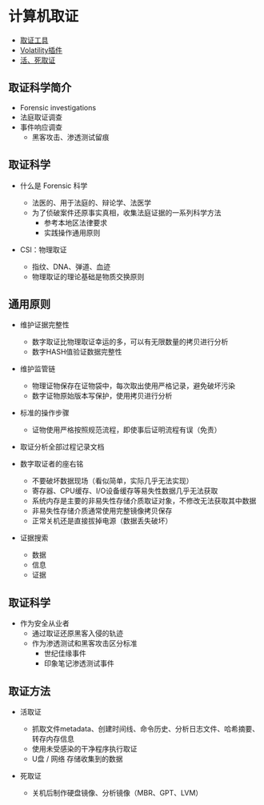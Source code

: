 

# 计算机取证

* [取证工具](./计算机取证-取证工具.md)
* [Volatility插件](./计算机取证-Volatility插件.md)
* [活、死取证](./计算机取证-活、死取证.md)


## 取证科学简介
*  Forensic   investigations
* 法庭取证调查
* 事件响应调查
    - 黑客攻击、渗透测试留痕


## 取证科学

* 什么是 Forensic 科学
    - 法医的、用于法庭的、辩论学、法医学
    - 为了侦破案件还原事实真相，收集法庭证据的一系列科学方法
        - 参考本地区法律要求
        - 实践操作通用原则

* CSI：物理取证
    - 指纹、DNA、弹道、血迹
    - 物理取证的理论基础是物质交换原则


## 通用原则

* 维护证据完整性
    - 数字取证比物理取证幸运的多，可以有无限数量的拷贝进行分析
    - 数字HASH值验证数据完整性
* 维护监管链
    - 物理证物保存在证物袋中，每次取出使用严格记录，避免破坏污染
    - 数字证物原始版本写保护，使用拷贝进行分析
* 标准的操作步骤
    - 证物使用严格按照规范流程，即使事后证明流程有误（免责）
* 取证分析全部过程记录文档

* 数字取证者的座右铭
    - 不要破坏数据现场（看似简单，实际几乎无法实现）
    - 寄存器、CPU缓存、I/O设备缓存等易失性数据几乎无法获取
    - 系统内存是主要的非易失性存储介质取证对象，不修改无法获取其中数据
    - 非易失性存储介质通常使用完整镜像拷贝保存
    - 正常关机还是直接拔掉电源（数据丢失破坏）
* 证据搜索
    - 数据
    - 信息
    - 证据

## 取证科学
* 作为安全从业者
    - 通过取证还原黑客入侵的轨迹
    - 作为渗透测试和黑客攻击区分标准
        - 世纪佳缘事件
        - 印象笔记渗透测试事件

## 取证方法
* 活取证
    - 抓取文件metadata、创建时间线、命令历史、分析日志文件、哈希摘要、转存内存信息
    - 使用未受感染的干净程序执行取证
    - U盘 / 网络  存储收集到的数据

* 死取证
    - 关机后制作硬盘镜像、分析镜像（MBR、GPT、LVM）


